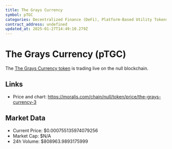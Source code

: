 ```yaml
---
title: The Grays Currency
symbol: pTGC
categories: Decentralized Finance (DeFi), Platform-Based Utility Tokens
contract_address: undefined
updated_at: 2025-01-27T14:49:10.279Z
---
```


# The Grays Currency (pTGC)
The [The Grays Currency token](https://moralis.com/chain/null/token/price/the-grays-currency-3) is trading live on the null blockchain.

## Links
- Price and chart: https://moralis.com/chain/null/token/price/the-grays-currency-3

## Market Data
- Current Price: $0.000755135974079256
- Market Cap: $N/A
- 24h Volume: $808963.9893175999
